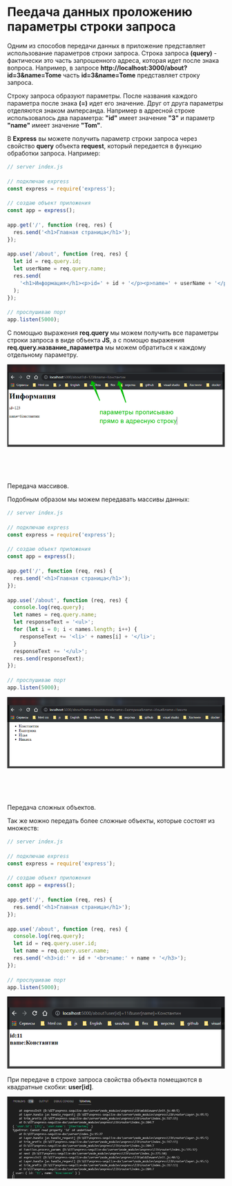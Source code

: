 # Пеедача данных проложению параметры строки запроса

Одним из способов передачи данных в приложение представляет использование параметров строки запроса. Строка запроса **(query)** - фактически это часть запрошенного адреса, которая идет после знака вопроса. Например, в запросе **http://localhost:3000/about?id=3&name=Tome** часть **id=3&name=Tome** представляет строку запроса.

Строку запроса образуют параметры. После названия каждого параметра после знака **(=)** идет его значение. Друг от друга параметры отделяются знаком амперсанда. Например в адресной строке использовалось два параметра: **"id"** имеет значение **"3"** и параметр **"name"** имеет значение **"Tom"**.

В **Express** вы можете получить параметр строки запроса через свойство **query** объекта **request**, который передается в функцию обработки запроса. Например:

```js
// server index.js

// подключаю express
const express = require('express');

// создаю объект приложения
const app = express();

app.get('/', function (req, res) {
  res.send('<h1>Главная страница</h1>');
});

app.use('/about', function (req, res) {
  let id = req.query.id;
  let userName = req.query.name;
  res.send(
    '<h1>Информация</h1><p>id=' + id + '</p><p>name=' + userName + '</p>'
  );
});

// прослушиваю порт
app.listen(5000);
```

С помощью выражения **req.query** мы можем получить все параметры строки запроса в виде объекта **JS**, а с помощю выражения **req.query.название_параметра** мы можем обратиться к каждому отдельному параметру.

![](img/001.png)

<br/>
<br/>
<br/>

Передача массивов.

Подобным образом мы можем передавать массивы данных:

```js
// server index.js

// подключаю express
const express = require('express');

// создаю объект приложения
const app = express();

app.get('/', function (req, res) {
  res.send('<h1>Главная страница</h1>');
});

app.use('/about', function (req, res) {
  console.log(req.query);
  let names = req.query.name;
  let responseText = '<ul>';
  for (let i = 0; i < names.length; i++) {
    responseText += '<li>' + names[i] + '</li>';
  }
  responseText += '</ul>';
  res.send(responseText);
});

// прослушиваю порт
app.listen(5000);
```

![](img/002.png)

<br/>
<br/>
<br/>

Передача сложных объектов.

Так же можно передать более сложные объекты, которые состоят из множеств:

```js
// server index.js

// подключаю express
const express = require('express');

// создаю объект приложения
const app = express();

app.get('/', function (req, res) {
  res.send('<h1>Главная страница</h1>');
});

app.use('/about', function (req, res) {
  console.log(req.query);
  let id = req.query.user.id;
  let name = req.query.user.name;
  res.send('<h3>id:' + id + '<br>name:' + name + '</h3>');
});

// прослушиваю порт
app.listen(5000);
```

![](img/003.png)

При передаче в строке запроса свойства объекта помещаются в квадратные скобки: **user[id]**.

![](img/004.png)
